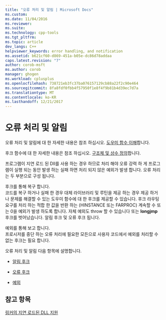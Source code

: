 ```yaml
---
title: "오류 처리 및 알림 | Microsoft Docs"
ms.custom: 
ms.date: 11/04/2016
ms.reviewer: 
ms.suite: 
ms.technology: cpp-tools
ms.tgt_pltfrm: 
ms.topic: article
dev_langs: C++
helpviewer_keywords: error handling, and notification
ms.assetid: b621cf60-d869-451a-b05e-dc86d78addaa
caps.latest.revision: "7"
author: corob-msft
ms.author: corob
manager: ghogen
ms.workload: cplusplus
ms.openlocfilehash: 738721eb3fc37ba076157129cb88a22f2c90e464
ms.sourcegitcommit: 8fa8fdf0fbb4f57950f1e8f4f9b81b4d39ec7d7a
ms.translationtype: MT
ms.contentlocale: ko-KR
ms.lasthandoff: 12/21/2017
---
```

# <a name="error-handling-and-notification"></a>오류 처리 및 알림
오류 처리 및 알림에 대 한 자세한 내용은 참조 하십시오. [도우미 함수 이해](understanding-the-helper-function.md)합니다.  
  
 후크 함수에 대 한 자세한 내용은 참조 하십시오. [구조체 및 상수 정의](../../build/reference/structure-and-constant-definitions.md)합니다.  
  
 프로그램이 지연 로드 된 Dll를 사용 하는 경우 하므로 처리 해야 오류 강력 하 게 프로그램이 실행 되는 동안 발생 하는 실패 하면 처리 되지 않은 예외가 발생 합니다. 오류 처리는 두 부분으로 구성 됩니다.  
  
 후크를 통해 복구 합니다.  
 코드를 복구 하거나 실패 한 경우 대체 라이브러리 및 루틴을 제공 하는 경우 제공 하거나 문제를 해결할 수 있는 도우미 함수에 대 한 후크를 제공할 수 있습니다. 후크 라우팅 요구를 처리 하는 적합 한 값을 반환 하는 (HINSTANCE 또는 FARPROC) 계속할 수 또는 0을 예외가 발생 하도록 합니다. 자체 예외도 throw 할 수 있습니다 또는 **longjmp** 후크를 벗어났습니다. 알림 후크 및 오류 후크 됩니다.  
  
 예외를 통해 보고 합니다.  
 프로시저를 중단 하는 오류 처리에 필요한 모든으로 사용자 코드에서 예외를 처리할 수 없는 후크는 필요 합니다.  
  
 오류 처리 및 알림 다음 항목에 설명합니다.  
  
-   [알림 후크](../../build/reference/notification-hooks.md)  
  
-   [오류 후크](../../build/reference/failure-hooks.md)  
  
-   [예외](../../build/reference/exceptions-c-cpp.md)  
  
## <a name="see-also"></a>참고 항목  
 [링커의 지연 로드된 DLL 지원](../../build/reference/linker-support-for-delay-loaded-dlls.md)